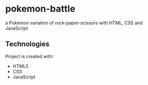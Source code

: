 # pokemon-battle

a Pokemon variation of rock-paper-scissors with HTML, CSS and JavaScript

## Technologies
Project is created with:
* HTML5
* CSS
* JavaScript
